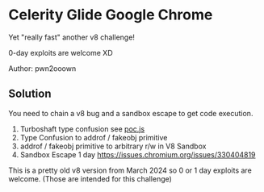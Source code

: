 # Celerity Glide Google Chrome

Yet "really fast" another v8 challenge!

0-day exploits are welcome XD

Author: pwn2ooown

## Solution

You need to chain a v8 bug and a sandbox escape to get code execution.

1. Turboshaft type confusion see [poc.js](poc.js)
2. Type Confusion to addrof / fakeobj primitive
3. addrof / fakeobj primitive to arbitrary r/w in V8 Sandbox
4. Sandbox Escape 1 day https://issues.chromium.org/issues/330404819

This is a pretty old v8 version from March 2024 so 0 or 1 day exploits are welcome. (Those are intended for this challenge)
